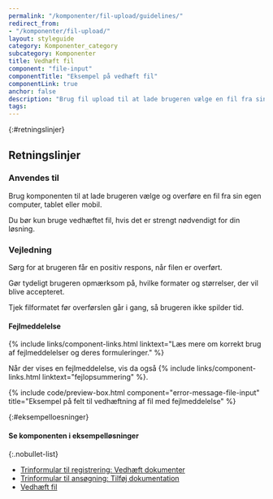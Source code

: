 ```yaml
---
permalink: "/komponenter/fil-upload/guidelines/"
redirect_from:
- "/komponenter/fil-upload/"
layout: styleguide
category: Komponenter_category
subcategory: Komponenter
title: Vedhæft fil
component: "file-input"
componentTitle: "Eksempel på vedhæft fil"
componentLink: true
anchor: false
description: "Brug fil upload til at lade brugeren vælge en fil fra sin egen computer, tablet eller mobil."
tags:
---
```


{:#retningslinjer}
## Retningslinjer

### Anvendes til

Brug komponenten til at lade brugeren vælge og overføre en fil fra sin egen computer, tablet eller mobil.

Du bør kun bruge vedhæftet fil, hvis det er strengt nødvendigt for din løsning.

### Vejledning

Sørg for at brugeren får en positiv respons, når filen er overført.

Gør tydeligt brugeren opmærksom på, hvilke formater og størrelser, der vil blive accepteret.

Tjek filformatet før overførslen går i gang, så brugeren ikke spilder tid.

#### Fejlmeddelelse

{% include links/component-links.html linktext="Læs mere om korrekt brug af fejlmeddelelser og deres formuleringer." %}

Når der vises en fejlmeddelelse, vis da også {% include links/component-links.html linktext="fejlopsummering" %}.

{% include code/preview-box.html component="error-message-file-input" title="Eksempel på felt til vedhæftning af fil med fejlmeddelelse" %}

{:#eksempelloesninger}
#### Se komponenten i eksempelløsninger

{:.nobullet-list}
- <a href="/pages/eksempler/trinformular-til-registrering/registrering-3/?r={{page.permalink}}%23eksempelloesninger" title="Vis eksempel 'Trinformular til registrering: Vedhæft dokumenter'">Trinformular til registrering: Vedhæft dokumenter</a>
- <a href="/pages/eksempler/trinformular-til-ansoegning/ansoegning-4/?r={{page.permalink}}%23eksempelloesninger" title="Vis eksempel 'Trinformular til ansøgning: Tilføj dokumentation'">Trinformular til ansøgning: Tilføj dokumentation</a>
- <a href="/pages/eksempler/vedhaeft-fil/fil-1/?r={{page.permalink}}%23eksempelloesninger" title="Vis eksempel 'Vedhæft fil'">Vedhæft fil</a>